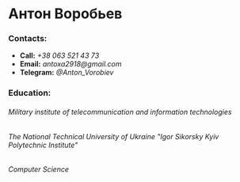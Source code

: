 # Антон Воробьев

### Contacts:
* __Call:__ _+38 063 521 43 73_
* __Email:__ _antoxa2918@gmail.com_
* __Telegram:__ _@Anton_Vorobiev_

### Education:
###### Military institute of telecommunication and information technologies
###### The National Technical University of Ukraine "Igor Sikorsky Kyiv Polytechnic Institute"
###### Computer Science
